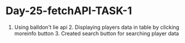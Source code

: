 # Day-25-fetchAPI-TASK-1
1. Using balldon't lie api 2. Displaying players data in table by clicking moreinfo button 3. Created search button for searching player data 
